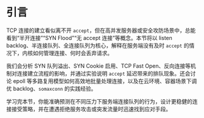# 引言

TCP 连接的建立看似离不开 `accept`，但在高并发服务器或安全攻防场景中，总能看到“半开连接”“SYN Flood”“无 accept 连接”等概念。本节将以 listen backlog、半连接队列、全连接队列为核心，解释在服务端没有及时 `accept` 的情况下，内核如何管理连接、何时会丢弃请求。

我们会分析 SYN 队列溢出、SYN Cookie 启用、TCP Fast Open、反向连接等机制对连接建立流程的影响，并通过实验说明 `accept` 延迟带来的排队现象。还会讨论 epoll 等多路复用模型如何高效地批量处理连接，以及在云环境、容器场景下调优 backlog、`somaxconn` 的实践经验。

学习完本节，你能准确预测在不同压力下服务端连接队列的行为，设计更稳健的连接接受策略，并在遭遇拒绝服务攻击或突发流量时迅速找到应对手段。
